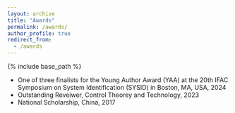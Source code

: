 ```yaml
---
layout: archive
title: "Awards"
permalink: /awards/
author_profile: true
redirect_from:
  - /awards
---
```


{% include base_path %}




* One of three finalists for the Young Author Award (YAA) at the 20th IFAC Symposium on System Identification (SYSID) in Boston, MA, USA, 2024
* Outstanding Reveiwer, Control Theorey and Technology, 2023
* National Scholarship, China, 2017


